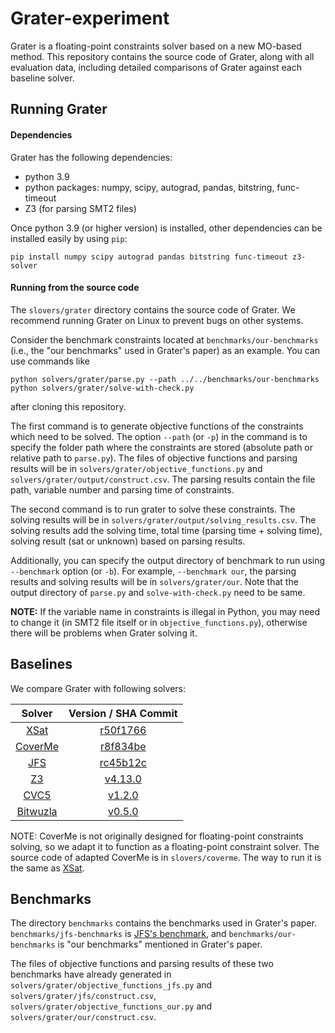 # Grater-experiment

Grater is a floating-point constraints solver based on a new MO-based method. This repository contains the source code of Grater, along with all evaluation data, including detailed comparisons of Grater against each baseline solver.



## Running Grater

#### Dependencies

Grater has the following dependencies:

- python 3.9
- python packages: numpy, scipy, autograd, pandas, bitstring, func-timeout
- Z3 (for parsing SMT2 files)

Once python 3.9 (or higher version) is installed, other dependencies can be installed easily by using `pip`: 

```
pip install numpy scipy autograd pandas bitstring func-timeout z3-solver
```

#### Running from the source code

The `slovers/grater` directory contains the source code of Grater. We recommend running Grater on Linux to prevent bugs on other systems.

Consider the benchmark constraints located at `benchmarks/our-benchmarks` (i.e., the "our benchmarks" used in Grater's paper) as an example. You can use commands like

```
python solvers/grater/parse.py --path ../../benchmarks/our-benchmarks
python solvers/grater/solve-with-check.py
```

after cloning this repository. 

The first command is to generate objective functions of the constraints which need to be solved. The option `--path` (or `-p`) in the command is to specify the folder path where the constraints are stored (absolute path or relative path to `parse.py`). The files of objective functions and parsing results will be in `solvers/grater/objective_functions.py` and `solvers/grater/output/construct.csv`. The parsing results contain the file path, variable number and parsing time of constraints.

The second command is to run grater to solve these constraints. The solving results will be in `solvers/grater/output/solving_results.csv`. The solving results add the solving time, total time (parsing time + solving time), solving result (sat or unknown) based on parsing results.

Additionally, you can specify the output directory of benchmark to run using `--benchmark` option (or `-b`). For example, `--benchmark our`, the parsing results and solving results will be in `solvers/grater/our`. Note that the output directory of `parse.py` and `solve-with-check.py` need to be same.

**NOTE:** If the variable name in constraints is illegal in Python, you may need to change it (in SMT2 file itself or in `objective_functions.py`), otherwise there will be problems when Grater solving it.



## Baselines

We compare Grater with following solvers:

|                      Solver                      |                     Version / SHA Commit                     |
| :----------------------------------------------: | :----------------------------------------------------------: |
|    [XSat](https://github.com/zhoulaifu/xsat)     | [r50f1766](https://github.com/zhoulaifu/xsat/commit/50f1766890b0a5c92aacd86491f5fc94a0ba574d) |
| [CoverMe](https://github.com/zhoulaifu/coverme/) | [r8f834be](https://github.com/zhoulaifu/coverme/commit/8f834be367fd19dbe75c17f3d3efc773f2eabc73) |
|    [JFS](https://github.com/mc-imperial/jfs)     | [rc45b12c](https://github.com/mc-imperial/jfs/commit/c45b12c5383e0242099b645cac4376fb0216a60d) |
|       [Z3](https://github.com/Z3Prover/z3)       | [v4.13.0](https://github.com/Z3Prover/z3/releases/tag/z3-4.13.0) |
|       [CVC5](https://github.com/cvc5/cvc5)       | [v1.2.0](https://github.com/cvc5/cvc5/releases/tag/cvc5-1.2.0) |
| [Bitwuzla](https://github.com/bitwuzla/bitwuzla) | [v0.5.0](https://github.com/bitwuzla/bitwuzla/releases/tag/0.5.0) |

NOTE: CoverMe is not originally designed for floating-point constraints solving, so we adapt it to function as a floating-point constraint solver. The source code of adapted CoverMe is in `slovers/coverme`. The way to run it is the same as [XSat](https://github.com/zhoulaifu/xsat).



## Benchmarks

The directory `benchmarks` contains the benchmarks used in Grater's paper. `benchmarks/jfs-benchmarks` is [JFS's benchmark](https://github.com/mc-imperial/jfs-fse-2019-artifact/tree/master/data/benchmarks/3-stratified-random-sampling/benchmarks/QF_FP), and `benchmarks/our-benchmarks` is "our benchmarks" mentioned in Grater's paper. 

The files of objective functions and parsing results of these two benchmarks have already generated in `solvers/grater/objective_functions_jfs.py` and `solvers/grater/jfs/construct.csv`,  `solvers/grater/objective_functions_our.py` and `solvers/grater/our/construct.csv`.